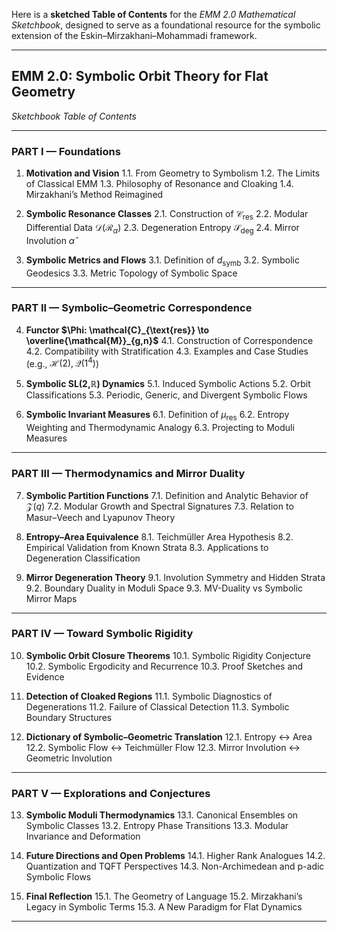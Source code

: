 Here is a **sketched Table of Contents** for the *EMM 2.0 Mathematical Sketchbook*, designed to serve as a foundational resource for the symbolic extension of the Eskin–Mirzakhani–Mohammadi framework.

---

## **EMM 2.0: Symbolic Orbit Theory for Flat Geometry**

*Sketchbook Table of Contents*

---

### **PART I — Foundations**

1. **Motivation and Vision**
   1.1. From Geometry to Symbolism
   1.2. The Limits of Classical EMM
   1.3. Philosophy of Resonance and Cloaking
   1.4. Mirzakhani’s Method Reimagined

2. **Symbolic Resonance Classes**
   2.1. Construction of $\mathcal{C}_{\text{res}}$
   2.2. Modular Differential Data $\mathcal{D}(\mathcal{R}_\alpha)$
   2.3. Degeneration Entropy $\mathcal{S}_{\text{deg}}$
   2.4. Mirror Involution $\hat{\alpha}$

3. **Symbolic Metrics and Flows**
   3.1. Definition of $d_{\text{symb}}$
   3.2. Symbolic Geodesics
   3.3. Metric Topology of Symbolic Space

---

### **PART II — Symbolic–Geometric Correspondence**

4. **Functor $\Phi: \mathcal{C}_{\text{res}} \to \overline{\mathcal{M}}_{g,n}$**
   4.1. Construction of Correspondence
   4.2. Compatibility with Stratification
   4.3. Examples and Case Studies (e.g., $\mathcal{H}(2), \mathcal{Q}(1^4)$)

5. **Symbolic SL(2,ℝ) Dynamics**
   5.1. Induced Symbolic Actions
   5.2. Orbit Classifications
   5.3. Periodic, Generic, and Divergent Symbolic Flows

6. **Symbolic Invariant Measures**
   6.1. Definition of $\mu_{\text{res}}$
   6.2. Entropy Weighting and Thermodynamic Analogy
   6.3. Projecting to Moduli Measures

---

### **PART III — Thermodynamics and Mirror Duality**

7. **Symbolic Partition Functions**
   7.1. Definition and Analytic Behavior of $\mathcal{Z}(q)$
   7.2. Modular Growth and Spectral Signatures
   7.3. Relation to Masur–Veech and Lyapunov Theory

8. **Entropy–Area Equivalence**
   8.1. Teichmüller Area Hypothesis
   8.2. Empirical Validation from Known Strata
   8.3. Applications to Degeneration Classification

9. **Mirror Degeneration Theory**
   9.1. Involution Symmetry and Hidden Strata
   9.2. Boundary Duality in Moduli Space
   9.3. MV-Duality vs Symbolic Mirror Maps

---

### **PART IV — Toward Symbolic Rigidity**

10. **Symbolic Orbit Closure Theorems**
    10.1. Symbolic Rigidity Conjecture
    10.2. Symbolic Ergodicity and Recurrence
    10.3. Proof Sketches and Evidence

11. **Detection of Cloaked Regions**
    11.1. Symbolic Diagnostics of Degenerations
    11.2. Failure of Classical Detection
    11.3. Symbolic Boundary Structures

12. **Dictionary of Symbolic–Geometric Translation**
    12.1. Entropy ↔ Area
    12.2. Symbolic Flow ↔ Teichmüller Flow
    12.3. Mirror Involution ↔ Geometric Involution

---

### **PART V — Explorations and Conjectures**

13. **Symbolic Moduli Thermodynamics**
    13.1. Canonical Ensembles on Symbolic Classes
    13.2. Entropy Phase Transitions
    13.3. Modular Invariance and Deformation

14. **Future Directions and Open Problems**
    14.1. Higher Rank Analogues
    14.2. Quantization and TQFT Perspectives
    14.3. Non-Archimedean and p-adic Symbolic Flows

15. **Final Reflection**
    15.1. The Geometry of Language
    15.2. Mirzakhani’s Legacy in Symbolic Terms
    15.3. A New Paradigm for Flat Dynamics

---


